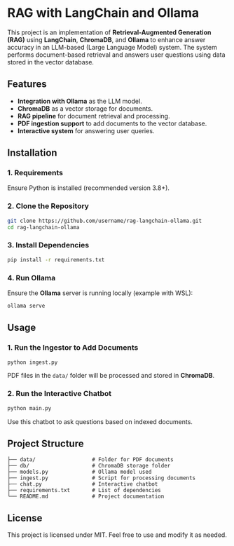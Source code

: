 # RAG with LangChain and Ollama

This project is an implementation of **Retrieval-Augmented Generation (RAG)** using **LangChain**, **ChromaDB**, and **Ollama** to enhance answer accuracy in an LLM-based (Large Language Model) system. The system performs document-based retrieval and answers user questions using data stored in the vector database.

## Features
- **Integration with Ollama** as the LLM model.
- **ChromaDB** as a vector storage for documents.
- **RAG pipeline** for document retrieval and processing.
- **PDF ingestion support** to add documents to the vector database.
- **Interactive system** for answering user queries.

## Installation
### 1. Requirements
Ensure Python is installed (recommended version 3.8+).

### 2. Clone the Repository
```bash
git clone https://github.com/username/rag-langchain-ollama.git
cd rag-langchain-ollama
```

### 3. Install Dependencies
```bash
pip install -r requirements.txt
```

### 4. Run Ollama
Ensure the **Ollama** server is running locally (example with WSL):
```bash
ollama serve
```

## Usage
### 1. Run the Ingestor to Add Documents
```bash
python ingest.py
```
PDF files in the `data/` folder will be processed and stored in **ChromaDB**.

### 2. Run the Interactive Chatbot
```bash
python main.py
```
Use this chatbot to ask questions based on indexed documents.

## Project Structure
```
├── data/                  # Folder for PDF documents
├── db/                    # ChromaDB storage folder
├── models.py              # Ollama model used
├── ingest.py              # Script for processing documents
├── chat.py                # Interactive chatbot
├── requirements.txt       # List of dependencies
└── README.md              # Project documentation
```

## License
This project is licensed under MIT. Feel free to use and modify it as needed.

